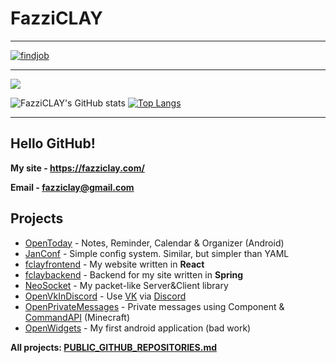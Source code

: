 # FazziCLAY
---------------
[![findjob](https://github.com/user-attachments/assets/3fe35e7b-85d7-49ff-bbe8-8732f4d106f1)](https://fazziclay.com/contact) 


---------------
<img src="https://skillicons.dev/icons?i=git,githubactions,java,kotlin,python,arduino,androidstudio,spring,react,docker,nginx,gradle,cloudflare,idea,pycharm,webstorm,bash,obsidian,debian,regex&perline=10"></img>

![FazziCLAY's GitHub stats](https://github-readme-stats.vercel.app/api?username=FazziCLAY&show_icons=true&theme=vision-friendly-dark) [![Top Langs](https://github-readme-stats.vercel.app/api/top-langs/?username=FazziCLAY&layout=compact&theme=vision-friendly-dark)](https://github.com/anuraghazra/github-readme-stats)


---------------

## Hello GitHub!
**My site - https://fazziclay.com/**

**Email   - fazziclay@gmail.com**

## Projects
* [OpenToday](https://github.com/FazziCLAY/OpenToday) - Notes, Reminder, Calendar & Organizer (Android)
* [JanConf](https://github.com/FazziCLAY/JanConf) - Simple config system. Similar, but simpler than YAML
* [fclayfrontend](https://github.com/FazziCLAY/fclayfrontend) - My website written in **React**
* [fclaybackend](https://github.com/FazziCLAY/fclaybackend) - Backend for my site written in **Spring**
* [NeoSocket](https://github.com/FazziCLAY/NeoSocket) - My packet-like Server&Client library
* [OpenVkInDiscord](https://github.com/FazziCLAY/OpenVkInDiscord) - Use [VK](https://vk.com) via [Discord](https://discord.com)
* [OpenPrivateMessages](https://github.com/FazziCLAY/OpenPrivateMessages) - Private messages using Component & [CommandAPI](https://github.com/JorelAli/CommandAPI) (Minecraft)
* [OpenWidgets](https://github.com/FazziCLAY/OpenWidgets) - My first android application (bad work)

**All projects: [PUBLIC_GITHUB_REPOSITORIES.md](https://github.com/FazziCLAY/FazziCLAY/blob/main/PUBLIC_GITHUB_REPOSITORIES.md)**
